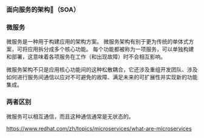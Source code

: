 ### 面向服务的架构（SOA）

### 微服务
微服务是一种用于构建应用的架构方案。
微服务架构有别于更为传统的单体式方案，可将应用拆分成多个核心功能。
每个功能都被称为一项服务，可以单独构建和部署，这意味着各项服务在工作（和出现故障）时不会相互影响。

微服务架构不只是应用核心功能间的这种松散耦合，它还涉及重组开发团队、涉及如何进行服务间通信以应对不可避免的故障、满足未来的可扩展性并实现新的功能集成。

### 两者区别
微服务可以相互通信，而且这种通信通常是无状态的。

https://www.redhat.com/zh/topics/microservices/what-are-microservices